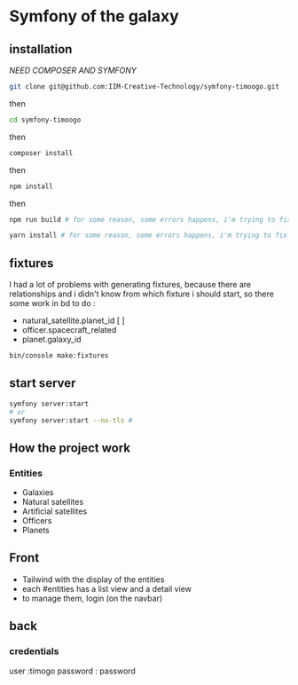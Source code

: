 # Symfony of the galaxy

## installation 

*NEED COMPOSER AND SYMFONY*
```bash
git clone git@github.com:IIM-Creative-Technology/symfony-timoogo.git
```
then 
````bash
cd symfony-timoogo
````
then 
```bash
composer install
```
then
```bash
npm install
```
then
```bash
npm run build # for some reason, some errors happens, i'm trying to fix it
```
````bash
yarn install # for some reason, some errors happens, i'm trying to fix it

````
## fixtures

I had a lot of problems with generating fixtures, because there are relationships and i didn't know from which fixture i should start, so there some work in bd to do :
 - natural_satellite.planet_id [ ]
 - officer.spacecraft_related
 - planet.galaxy_id
````bash
bin/console make:fixtures           
````
## start server 
````bash
symfony server:start
# or
symfony server:start --no-tls #
````
## How the project work
### Entities 
- Galaxies 
- Natural satellites
- Artificial satellites
- Officers
- Planets
## Front 
- Tailwind with the display of the entities 
- each #entities has a list view and a detail view
- to manage them, login (on the navbar)
## back
### credentials
user :timogo
password : password
